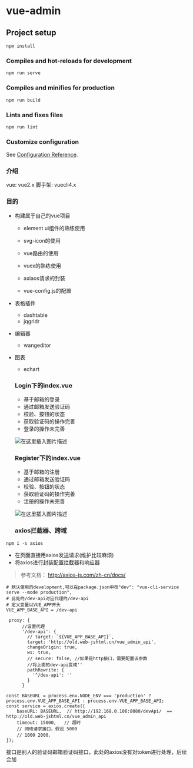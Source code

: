 # vue-admin

## Project setup
```
npm install
```

### Compiles and hot-reloads for development
```
npm run serve
```

### Compiles and minifies for production
```
npm run build
```

### Lints and fixes files
```
npm run lint
```

### Customize configuration
See [Configuration Reference](https://cli.vuejs.org/config/).


### 介绍
vue: vue2.x
脚手架: vuecli4.x

### 目的

- 构建属于自己的vue项目

  - element ui组件的熟练使用
  - svg-icon的使用

  - vue路由的使用
  - vuex的熟练使用
  - axiaos请求的封装
  - vue-config.js的配置

- 表格插件

  - dashtable
  - jqgridr

- 编辑器
  - wangeditor

- 图表
  - echart


  ### Login下的index.vue
  - 基于邮箱的登录
  - 通过邮箱发送验证码
  - 校验、按钮的状态
  - 获取验证码的操作完善
  - 登录的操作未完善

  ![在这里插入图片描述](https://img-blog.csdnimg.cn/636c5523689c4662a113c0ad59bb189e.png?x-oss-process=image/watermark,type_ZHJvaWRzYW5zZmFsbGJhY2s,shadow_50,text_Q1NETiBA6IeqJuWmgg==,size_20,color_FFFFFF,t_70,g_se,x_16)


  ### Register下的index.vue
  - 基于邮箱的注册  
  - 通过邮箱发送验证码
  - 校验、按钮的状态
  - 获取验证码的操作完善
  - 注册的操作未完善

  ![在这里插入图片描述](https://img-blog.csdnimg.cn/fe32b44b871e48398f94b58f114fbd52.png?x-oss-process=image/watermark,type_ZHJvaWRzYW5zZmFsbGJhY2s,shadow_50,text_Q1NETiBA6IeqJuWmgg==,size_20,color_FFFFFF,t_70,g_se,x_16)


  ### axios拦截器、跨域

```npm i -s axios```

- 在页面直接用axios发送请求(维护比较麻烦)
- 将axios进行封装配置拦截器和响应器

> 参考文档： http://axios-js.com/zh-cn/docs/

```
# 默认使用的development,可以在package.json中改"dev": "vue-cli-service serve --mode production",
# 此处的/dev-api对应代理的/dev-api
# 定义变量以VUE_APP开头
VUE_APP_BASE_API = /dev-api
```

```
 proxy: {
      //设置代理
      '/dev-api': {
        // target: `${VUE_APP_BASE_API}`,
        target: 'http://old.web-jshtml.cn/vue_admin_api',
        changeOrigin: true,
        ws: true,
        // secure: false, //如果是http接口，需要配置该参数
        //将上面的dev-api变成''
        pathRewrite: {
          '^/dev-api': ''
        }
      }
```

```
const BASEURL = process.env.NODE_ENV === 'production' ? process.env.VUE_APP_BASE_API : process.env.VUE_APP_BASE_API;
const service = axios.create({
    baseURL: BASEURL,  // http://192.168.0.106:8080/devApi/  == http://old.web-jshtml.cn/vue_admin_api
    timeout: 15000,   // 超时
    // 网络请求接口，假设 5000
    // 1000 2000，
});
```

接口是别人的验证码邮箱验证码接口，此处的axios没有对token进行处理，后续会加